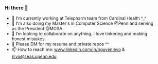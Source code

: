 ### Hi there 👋

<!--
**NguyenLeVo/NguyenLeVo** is a ✨ _special_ ✨ repository because its `README.md` (this file) appears on your GitHub profile.

Here are some ideas to get you started:

- 🔭 I’m currently working on speech to spectrogram recognition, ethnic groups classifier, and generative adversarial image enhancement.
- 🌱 I’m currently learning deep learning with FastAI (cliche) by making projects as I go. And I love Python.
- 👯 I’m looking to collaborate on anything. I love tinkering from embedded hardware to using ml for image classification.
- 💬 Ask me about how I applied first principles to pivot from mechanical engineering to computer science. 
- 📫 How to reach me: linkedin.com/in/nguyenlevo & nlvo@seas.upenn.edu
-->
<!--
- 🔭 I'm currently working at DaVita intergrating a Learning Management System (LMS) into their proprietary Electronic Health Record (EHR) system.
- 🌱 I'm also doing my Master's in Computer Science @Penn and serving as the President @MOSA.
- 👯 I’m looking to collaborate on anything. I love tinkering and making honest mistakes.
- 🌱 Please DM for my resume and private repos ^^
- 📫 How to reach me: www.linkedin.com/in/nguyenlevo & nlvo@seas.upenn.edu
-->

- 🔭 I'm currently working at Telepharm team from Cardinal Health ^_^
- 🌱 I'm also doing my Master's in Computer Science @Penn and serving as the President @MOSA.
- 👯 I’m looking to collaborate on anything. I love tinkering and making honest mistakes.
- 🌱 Please DM for my resume and private repos ^^
- 📫 How to reach me: www.linkedin.com/in/nguyenlevo & nlvo@seas.upenn.edu
